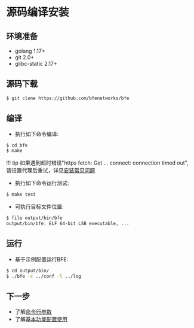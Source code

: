 # 源码编译安装

## 环境准备

- golang 1.17+
- git 2.0+
- glibc-static 2.17+

## 源码下载

```bash
$ git clone https://github.com/bfenetworks/bfe
```

## 编译

- 执行如下命令编译:

```bash
$ cd bfe
$ make
```

!!! tip
    如果遇到超时错误"https fetch: Get ... connect: connection timed out", 请设置代理后重试，详见[安装常见问题](../faq/installation.md)

- 执行如下命令运行测试:

```bash
$ make test
```

- 可执行目标文件位置:

```bash
$ file output/bin/bfe
output/bin/bfe: ELF 64-bit LSB executable, ...
```

## 运行

- 基于示例配置运行BFE:

```bash
$ cd output/bin/
$ ./bfe -c ../conf -l ../log
```

## 下一步

* 了解[命令行参数](../operation/command.md)
* 了解[基本功能配置使用](../example/guide.md)
